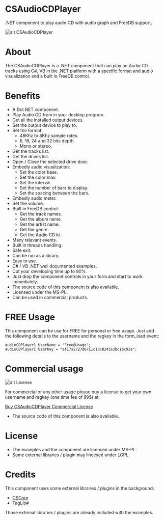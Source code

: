 # CSAudioCDPlayer
.NET component to play audio CD with audio graph and FreeDB support.

![alt CSAudioCDPlayer](https://www.microncode.com/developers/cs-audio-cd-player/images/cs-audio-cd-player.png "CSAudioCDPlayer")

# About
The CSAudioCDPlayer is a .NET component that can play an Audio CD tracks using C#, VB in the .NET platform with a specific format and audio visualization and a built in FreeDB control.

# Benefits
- A Dot NET component.
- Play Audio CD from in your desktop program.
- Get all the installed output devices.
- Set the output device to play to.
- Set the format:
	- 48Khz to 8Khz sample rates.
	- 8, 16, 24 and 32 bits depth.
	- Mono or stereo.
- Get the tracks list.
- Get the drives list.
- Open / Close the selected drive door.
- Embedly audio visualization:
	- Set the color base.
	- Set the color max.
	- Set the interval.
	- Set the number of bars to display.
	- Set the spacing between the bars.
- Embedly audio meter.
- Set the volume.
- Built in FreeDB control:
	- Get the track names.
	- Get the album name.
	- Get the artist name.
	- Get the genre.
	- Get the Audio CD id.
- Many relevant events.
- Built in threads handling.
- Safe exit.
- Can be run as a library.
- Easy to use.
- C# / VB .NET well documented examples.
- Cut your developing time up to 80%.
- Just drop the component controls in your form and start to work immediately.
- The source code of this component is also available.
- Licensed under the MS-PL.
- Can be used in commercial products.

# FREE Usage
This component can be use for FREE for personal or free usage. Just add the following details to the username and the regkey in the form_load event:

```
audioCDPlayer1.UserName = "Free@Usage";
audioCDPlayer1.UserKey = "af17a2727d6711c13c824563bc16c92e";
```

# Commercial usage

![alt License](http://www.microncode.com/images/medal128.png "License")

For commercial or any other usage please buy a license to get your own username and regkey (one time fee of 89$) at:

[Buy CSAudioCDPlayer Commercial License](https://order.shareit.com/cart/add?vendorid=200277377&PRODUCT[300914534]=1)

* The source code of this component is also available.

# License
- The examples and the component are licensed under MS-PL. 
- Some external libraries / plugin may lincesed under LGPL.

# Credits
This component uses some external libraries / plugins in the background:
- [CSCore](https://github.com/filoe/cscore)
- [TagLib#](https://github.com/mono/taglib-sharp)

Those external libraries / plugins are already included with the examples.